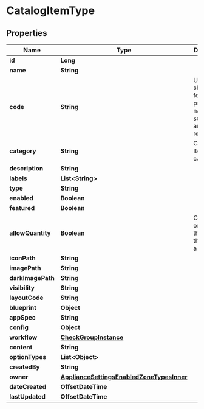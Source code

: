 

# CatalogItemType


## Properties

| Name | Type | Description | Notes |
|------------ | ------------- | ------------- | -------------|
|**id** | **Long** |  |  [optional] |
|**name** | **String** |  |  [optional] |
|**code** | **String** | Useful shortcode for provisioning naming schemes and export reference. |  [optional] |
|**category** | **String** | Catalog Item Type category |  [optional] |
|**description** | **String** |  |  [optional] |
|**labels** | **List&lt;String&gt;** |  |  [optional] |
|**type** | **String** |  |  [optional] |
|**enabled** | **Boolean** |  |  [optional] |
|**featured** | **Boolean** |  |  [optional] |
|**allowQuantity** | **Boolean** | Can users order more than one of this item at a time. |  [optional] |
|**iconPath** | **String** |  |  [optional] |
|**imagePath** | **String** |  |  [optional] |
|**darkImagePath** | **String** |  |  [optional] |
|**visibility** | **String** |  |  [optional] |
|**layoutCode** | **String** |  |  [optional] |
|**blueprint** | **Object** |  |  [optional] |
|**appSpec** | **String** |  |  [optional] |
|**config** | **Object** |  |  [optional] |
|**workflow** | [**CheckGroupInstance**](CheckGroupInstance.md) |  |  [optional] |
|**content** | **String** |  |  [optional] |
|**optionTypes** | **List&lt;Object&gt;** |  |  [optional] |
|**createdBy** | **String** |  |  [optional] |
|**owner** | [**ApplianceSettingsEnabledZoneTypesInner**](ApplianceSettingsEnabledZoneTypesInner.md) |  |  [optional] |
|**dateCreated** | **OffsetDateTime** |  |  [optional] |
|**lastUpdated** | **OffsetDateTime** |  |  [optional] |



